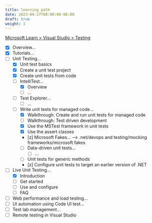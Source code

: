 ```yaml
---
title: learning path
date: 2023-09-27T00:00:00-06:00
draft: true
weight: 1
---
```


[Microsoft Learn > Visual Studio > Testing](https://learn.microsoft.com/en-us/visualstudio/test/?view=vs-2022)

- [x] Overview...
- [x] Tutorials...
- [ ] Unit Testing...
  - [x] Unit test basics
  - [x] Create a unit test project
  - [x] Create unit tests from code
  - [ ] IntelliTest...
    - [x] Overview
    - [ ] ...
  - [ ] Test Explorer...
    - [ ] ...
  - [ ] Write unit tests for managed code...
    - [x] Walkthrough: Create and run unit tests for managed code
    - [ ] Walkthrough: Test driven development
    - [x] Use the MSTest framework in unit tests
    - [x] Use the assert classes
    - [z] Microsoft Fakes... --> .net/devops and testing/mocking frameworks/microsoft fakes
    - [ ] Data-driven unit tests...
      - [ ] ...
    - [ ] Unit tests for generic methods
    - [z] Configure unit tests to target an earlier version of .NET
- [ ] Live Unit Testing...
  - [x] Introduction
  - [ ] Get started
  - [ ] Use and configure
  - [ ] FAQ
- [ ] Web performance and load testing...
- [ ] UI automation using Code UI test...
- [ ] Test lab management...
- [ ] Remote testing in Visual Studio